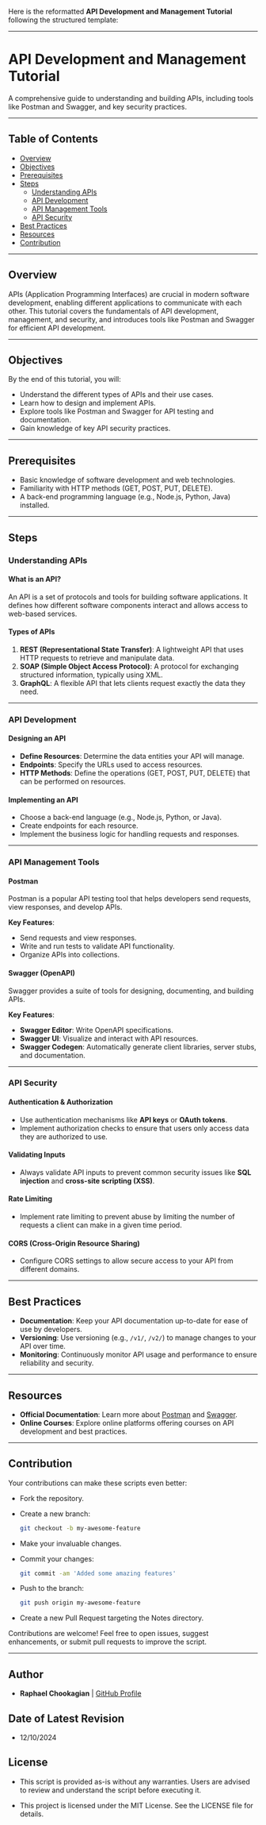 Here is the reformatted **API Development and Management Tutorial** following the structured template:

---

# API Development and Management Tutorial

A comprehensive guide to understanding and building APIs, including tools like Postman and Swagger, and key security practices.

---

## **Table of Contents**

- [Overview](#overview)
- [Objectives](#objectives)
- [Prerequisites](#prerequisites)
- [Steps](#steps)
  - [Understanding APIs](#understanding-apis)
  - [API Development](#api-development)
  - [API Management Tools](#api-management-tools)
  - [API Security](#api-security)
- [Best Practices](#best-practices)
- [Resources](#resources)
- [Contribution](#contribution)

---

## **Overview**

APIs (Application Programming Interfaces) are crucial in modern software development, enabling different applications to communicate with each other. This tutorial covers the fundamentals of API development, management, and security, and introduces tools like Postman and Swagger for efficient API development.

---

## **Objectives**

By the end of this tutorial, you will:

- Understand the different types of APIs and their use cases.
- Learn how to design and implement APIs.
- Explore tools like Postman and Swagger for API testing and documentation.
- Gain knowledge of key API security practices.

---

## **Prerequisites**

- Basic knowledge of software development and web technologies.
- Familiarity with HTTP methods (GET, POST, PUT, DELETE).
- A back-end programming language (e.g., Node.js, Python, Java) installed.

---

## **Steps**

### **Understanding APIs**

#### **What is an API?**

An API is a set of protocols and tools for building software applications. It defines how different software components interact and allows access to web-based services.

#### **Types of APIs**

1. **REST (Representational State Transfer)**: A lightweight API that uses HTTP requests to retrieve and manipulate data.
2. **SOAP (Simple Object Access Protocol)**: A protocol for exchanging structured information, typically using XML.
3. **GraphQL**: A flexible API that lets clients request exactly the data they need.

---

### **API Development**

#### **Designing an API**

- **Define Resources**: Determine the data entities your API will manage.
- **Endpoints**: Specify the URLs used to access resources.
- **HTTP Methods**: Define the operations (GET, POST, PUT, DELETE) that can be performed on resources.

#### **Implementing an API**

- Choose a back-end language (e.g., Node.js, Python, or Java).
- Create endpoints for each resource.
- Implement the business logic for handling requests and responses.

---

### **API Management Tools**

#### **Postman**

Postman is a popular API testing tool that helps developers send requests, view responses, and develop APIs.

**Key Features**:

- Send requests and view responses.
- Write and run tests to validate API functionality.
- Organize APIs into collections.

#### **Swagger (OpenAPI)**

Swagger provides a suite of tools for designing, documenting, and building APIs.

**Key Features**:

- **Swagger Editor**: Write OpenAPI specifications.
- **Swagger UI**: Visualize and interact with API resources.
- **Swagger Codegen**: Automatically generate client libraries, server stubs, and documentation.

---

### **API Security**

#### **Authentication & Authorization**

- Use authentication mechanisms like **API keys** or **OAuth tokens**.
- Implement authorization checks to ensure that users only access data they are authorized to use.

#### **Validating Inputs**

- Always validate API inputs to prevent common security issues like **SQL injection** and **cross-site scripting (XSS)**.

#### **Rate Limiting**

- Implement rate limiting to prevent abuse by limiting the number of requests a client can make in a given time period.

#### **CORS (Cross-Origin Resource Sharing)**

- Configure CORS settings to allow secure access to your API from different domains.

---

## **Best Practices**

- **Documentation**: Keep your API documentation up-to-date for ease of use by developers.
- **Versioning**: Use versioning (e.g., `/v1/`, `/v2/`) to manage changes to your API over time.
- **Monitoring**: Continuously monitor API usage and performance to ensure reliability and security.

---

## **Resources**

- **Official Documentation**: Learn more about [Postman](https://learning.postman.com/docs/getting-started/introduction/) and [Swagger](https://swagger.io/docs/).
- **Online Courses**: Explore online platforms offering courses on API development and best practices.

---

<!-- <br> -->

## **Contribution**

Your contributions can make these scripts even better:

- Fork the repository.

- Create a new branch:

  ```bash
  git checkout -b my-awesome-feature
  ```

- Make your invaluable changes.

- Commit your changes:

  ```bash
  git commit -am 'Added some amazing features'
  ```

- Push to the branch:

  ```bash
  git push origin my-awesome-feature
  ```

- Create a new Pull Request targeting the Notes directory.

Contributions are welcome! Feel free to open issues, suggest enhancements, or submit pull requests to improve the script.

---
<!-- <br> -->

## **Author**

- **Raphael Chookagian** | [GitHub Profile](https://github.com/cesar-group)

## **Date of Latest Revision**

- 12/10/2024

## **License**

- This script is provided as-is without any warranties. Users are advised to review and understand the script before executing it.

- This project is licensed under the MIT License. See the LICENSE file for details.


<!-- # API Development and Management Tutorial

<br>

## Introduction

APIs (Application Programming Interfaces) play a crucial role in modern software development, enabling different applications to communicate with each other. This tutorial covers the basics of API development, management, and security, along with the use of tools like Postman and Swagger.

<br>

## Understanding APIs

<br>

### What is an API?

An API is a set of protocols, routines, and tools for building software applications. It specifies how software components should interact and is used to access web-based services.

<br>

### Types of APIs

1. **REST (Representational State Transfer)**: Uses HTTP requests to access and use data.
2. **SOAP (Simple Object Access Protocol)**: A protocol for exchanging structured information.
3. **GraphQL**: Allows clients to request exactly the data they need.

<br>

## API Development

<br>

### Designing an API

- Define the resources (data entities).
- Determine the API endpoints (URLs).
- Specify the HTTP methods (GET, POST, PUT, DELETE).

<br>

### Implementing an API

- Choose a back-end language (e.g., JavaScript with Node.js, Python, Java).
- Create the API endpoints.
- Implement the business logic for each endpoint.

<br>

## API Management Tools

<br>

### Postman

Postman is a popular tool for API testing that allows you to send HTTP requests, view responses, and develop APIs.

<br>

#### Key Features

- Sending requests and viewing responses.
- Writing and running tests for APIs.
- Organizing APIs in collections.

<br>

### Swagger (OpenAPI)

Swagger is a set of tools for designing, building, and documenting RESTful APIs.

<br>

#### Key Features

- Swagger Editor: Write OpenAPI specifications.
- Swagger UI: Visualize and interact with the API’s resources.
- Swagger Codegen: Generate client libraries, server stubs, and API documentation.

<br>

## API Security

<br>

### Authentication & Authorization

- Implement authentication mechanisms (e.g., API keys, OAuth tokens).
- Ensure proper authorization checks for each endpoint.

<br>

### Validating Inputs

- Validate all API inputs to prevent common vulnerabilities like SQL injection.

<br>

### Rate Limiting

- Implement rate limiting to prevent abuse of the API.

<br>

### CORS (Cross-Origin Resource Sharing)

- Configure CORS correctly to allow your API to be used by web clients from different domains securely.

<br>

## Best Practices

- **Documentation**: Keep your API documentation up-to-date.
- **Versioning**: Use versioning to manage changes to the API.
- **Monitoring**: Monitor API usage and performance.

<br>

## Conclusion

Effective API development and management are key to building robust and scalable applications. Tools like Postman and Swagger enhance the development process and ensure APIs are well-designed and documented.

<br>

## Further Learning

- **Official Documentation**: Explore the official documentation of [Postman](https://learning.postman.com/docs/getting-started/introduction/) and [Swagger](https://swagger.io/docs/).
- **Online Courses**: Many online platforms offer courses on API development and best practices. -->
